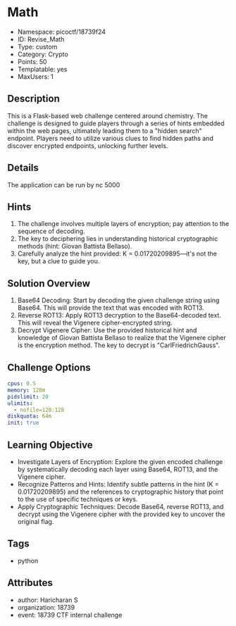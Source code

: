 # Math

- Namespace: picoctf/18739f24
- ID: Revise_Math
- Type: custom
- Category: Crypto
- Points: 50
- Templatable: yes
- MaxUsers: 1

## Description

This is a Flask-based web challenge centered around chemistry. The challenge is
designed to guide players through a series of hints embedded within the web 
pages, ultimately leading them to a "hidden search" endpoint. Players need to 
utilize various clues to find hidden paths and discover encrypted endpoints, 
unlocking further levels.


## Details

The application can be run by nc <IP> 5000


## Hints
1. The challenge involves multiple layers of encryption; pay attention to the 
sequence of decoding.
2. The key to deciphering lies in understanding historical cryptographic methods
 (hint: Giovan Battista Bellaso).
3. Carefully analyze the hint provided: K = 0.01720209895—it's not the key, 
but a clue to guide you.

## Solution Overview

1. Base64 Decoding: Start by decoding the given challenge string using Base64. 
This will provide the text that was encoded with ROT13.
2. Reverse ROT13: Apply ROT13 decryption to the Base64-decoded text. 
This will reveal the Vigenere cipher-encrypted string.
3. Decrypt Vigenere Cipher: Use the provided historical hint and knowledge of 
Giovan Battista Bellaso to realize that the Vigenere cipher is the encryption 
method. The key to decrypt is "CarlFriedrichGauss".

## Challenge Options

```yaml
cpus: 0.5
memory: 128m
pidslimit: 20
ulimits:
  - nofile=128:128
diskquota: 64m
init: true
```

## Learning Objective

- Investigate Layers of Encryption: Explore the given encoded challenge 
by systematically decoding each layer using Base64, ROT13, and the 
Vigenere cipher.
- Recognize Patterns and Hints: Identify subtle patterns in the hint 
(K = 0.01720209895) and the references to cryptographic history that point 
to the use of specific techniques or keys.
- Apply Cryptographic Techniques: Decode Base64, reverse ROT13, and decrypt 
using the Vigenere cipher with the provided key to uncover the original flag.

## Tags

- python

## Attributes

- author: Haricharan S
- organization: 18739
- event: 18739 CTF internal challenge